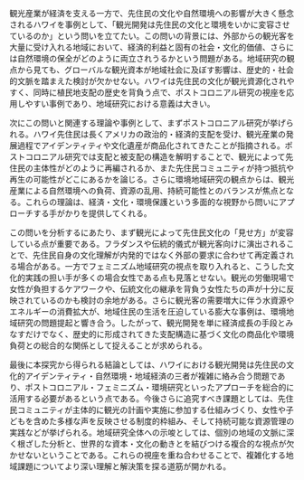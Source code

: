 観光産業が経済を支える一方で、先住民の文化や自然環境への影響が大きく懸念されるハワイを事例として、「観光開発は先住民の文化と環境をいかに変容させているのか」という問いを立てたい。この問いの背景には、外部からの観光客を大量に受け入れる地域において、経済的利益と固有の社会・文化的価値、さらには自然環境の保全がどのように両立されうるかという問題がある。地域研究の観点から見ても、グローバルな観光資本が地域社会に及ぼす影響は、歴史的・社会的文脈を踏まえた検討が欠かせない。ハワイは先住民の文化が観光資源化されやすく、同時に植民地支配の歴史を背負う点で、ポストコロニアル研究の視座を応用しやすい事例であり、地域研究における意義は大きい。

次にこの問いと関連する理論や事例として、まずポストコロニアル研究が挙げられる。ハワイ先住民は長くアメリカの政治的・経済的支配を受け、観光産業の発展過程でアイデンティティや文化遺産が商品化されてきたことが指摘される。ポストコロニアル研究では支配と被支配の構造を解明することで、観光によって先住民の主体性がどのように再編されるか、また先住民コミュニティが持つ抵抗や再生の可能性がどこにあるかを論じる。さらに環境地域研究の観点からは、観光産業による自然環境への負荷、資源の乱用、持続可能性とのバランスが焦点となる。これらの理論は、経済・文化・環境保護という多面的な視野から問いにアプローチする手がかりを提供してくれる。

この問いを分析するにあたり、まず観光によって先住民文化の「見せ方」が変容している点が重要である。フラダンスや伝統的儀式が観光客向けに演出されることで、先住民自身の文化理解が内発的ではなく外部の要求に合わせて再定義される場合がある。一方でフェミニズム地域研究の視点を取り入れると、こうした文化的実践の担い手が多くの場合女性である点も見落とせない。観光の労働現場で女性が負担するケアワークや、伝統文化の継承を背負う女性たちの声が十分に反映されているのかも検討の余地がある。さらに観光客の需要増大に伴う水資源やエネルギーの消費拡大が、地域住民の生活を圧迫している膨大な事例は、環境地域研究の問題提起と響き合う。したがって、観光開発を単に経済成長の手段とみなすだけでなく、歴史的に形成されてきた支配構造に基づく文化の商品化や環境負荷との総合的な関係として捉えることが求められる。

最後に本探究から得られる結論としては、ハワイにおける観光開発は先住民の文化的アイデンティティ・自然環境・地域経済の三者が複雑に絡み合う問題であり、ポストコロニアル・フェミニズム・環境研究といったアプローチを総合的に活用する必要があるという点である。今後さらに追究すべき課題としては、先住民コミュニティが主体的に観光の計画や実施に参加する仕組みづくり、女性や子どもを含めた多様な声を反映させる制度的枠組み、そして持続可能な資源管理の実践などが挙げられる。地域研究全体への示唆としては、個別の地域の文脈に深く根ざした分析と、世界的な資本・文化の動きとを結びつける複合的な視点が欠かせないということである。これらの視座を重ね合わせることで、複雑化する地域課題についてより深い理解と解決策を探る道筋が開かれる。